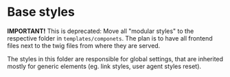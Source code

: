 # Base styles

**IMPORTANT!**
This is deprecated: Move all "modular styles" to the respective folder in `templates/componets`.
The plan is to have all frontend files next to the twig files from where they are served.

The styles in this folder are responsible for global settings, that are inherited mostly for generic elements (eg. link styles, user agent styles reset).